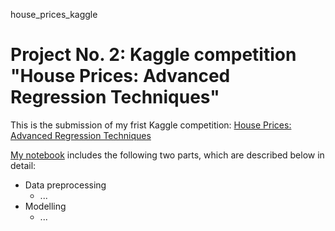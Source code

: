 house_prices_kaggle
# Project No. 2: Kaggle competition "House Prices: Advanced Regression Techniques" 

This is the submission of my frist Kaggle competition: <a href="https://www.kaggle.com/c/house-prices-advanced-regression-techniques">House Prices: Advanced Regression Techniques</a> 

<a href="https://github.com/HeleneFabia/house-prices-kaggle/blob/master/advanced_regression_house_prices_kaggle.ipynb">My notebook</a> includes the following two parts, which are described below in detail:

- Data preprocessing
  - ...
- Modelling
  - ...
